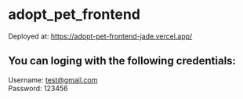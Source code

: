 # adopt_pet_frontend
Deployed at: https://adopt-pet-frontend-jade.vercel.app/


## You can loging with the following credentials: 
Username: test@gmail.com <br>
Password: 123456


